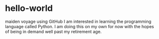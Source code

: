 # hello-world
maiden voyage using GitHub
I am interested in learning the programming language called Python.
I am doing this on my own for now with the hopes of being in demand well past my retirement age.
